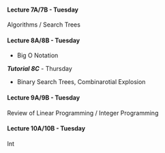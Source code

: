 
#### Lecture 7A/7B  - Tuesday 
Algorithms / Search Trees

#### Lecture 8A/8B - Tuesday 
- Big O Notation

***Tutorial 8C*** - Thursday  
- Binary Search Trees, Combinarotial Explosion

#### Lecture 9A/9B - Tuesday
Review of Linear Programming / Integer Programming

#### Lecture 10A/10B - Tuesday
Int


